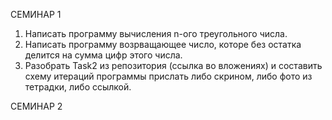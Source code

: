 СЕМИНАР 1

1. Написать программу вычисления n-ого треугольного числа. 
2. Написать программу возрващающее число, которе без остатка делится на сумма цифр этого числа.
3. Разобрать Task2 из репозитория (ссылка во вложениях) и составить схему итераций программы  прислать либо скрином, либо фото из тетрадки, либо ссылкой.

СЕМИНАР 2